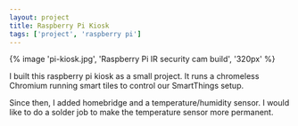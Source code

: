 ```yaml
---
layout: project
title: Raspberry Pi Kiosk
tags: ['project', 'raspberry pi']
---
```


{% image 'pi-kiosk.jpg', 'Raspberry Pi IR security cam build', '320px' %}

I built this raspberry pi kiosk as a small project. It runs a chromeless Chromium running smart tiles to control our SmartThings setup.

Since then, I added homebridge and a temperature/humidity sensor. I would like to do a solder job to make the temperature sensor more permanent.
